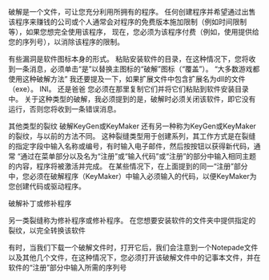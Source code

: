 

 破解是一个文件，可让您充分利用所拥有的程序。
 任何创建程序并希望通过出售该程序来赚钱的公司或个人通常会对程序的免费版本施加限制（例如时间限制等），如果您想完全使用该程序， 现在，您必须为该程序付费（例如，使用提供给您的序列号），以消除该程序的限制。

 有些漏洞是软件图标本身的形式。 粘贴安装软件的目录，在这种情况下，您将收到一条消息，必须单击“是”以替换主图标的“破解”图标（“覆盖”）。  “大多数游戏都使用这种破解方法”
 我还要提及一下，如果扩展文件中包含扩展名为dll的文件（exe）。  INI。 还是爸爸 您必须在那里复制它们并将它们粘贴到软件安装目录中。
 关于这种类型的破解，我必须提到的是，破解时必须关闭该软件，即它没有运行，否则您将收到一条错误消息。

 其他类型的裂纹
 破解KeyGen或KeyMaker
 还有另一种称为KeyGen或KeyMaker的裂纹，与以前的方法不同。 这种裂缝类型用于创建系列，其工作方式是在裂缝的指定字段中输入名称或编号，有时输入电子邮件，然后按按钮以获得新代码，通常 “通过在菜单部分以及名为“注册”或“输入代码”或“注册”的部分中输入相同主题的内容，程序将被激活并完成。
 在某些情况下，在上面提到的同一“注册”部分中，您必须在破解程序（KeyMaker）中输入必须输入的代码，以便KeyMaker为您创建代码或驱动程序。

 破解补丁或修补程序

 另一类裂缝称为修补程序或修补程序。 在您想要安装软件的文件夹中提供指定的裂纹，以完全转换该软件

 有时，当我们下载一个破解文件时，打开它后，我们会注意到一个Notepade文件以及其他几个文件，在这种情况下，您必须打开该破解文件中的记事本文件，并在软件的“注册”部分中输入所需的序列号

